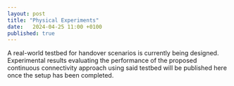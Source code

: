 ```yaml
---
layout: post
title: "Physical Experiments"
date:   2024-04-25 11:00 +0100
published: true
---
```


A real-world testbed for handover scenarios is currently being designed. Experimental results evaluating the performance of the proposed continuous connectivity approach using said testbed will be published here once the setup has been completed. 